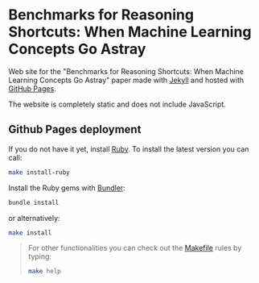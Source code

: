 # Benchmarks for Reasoning Shortcuts: When Machine Learning Concepts Go Astray

Web site for the "Benchmarks for Reasoning Shortcuts: When Machine Learning Concepts Go Astray" paper made with [Jekyll](https://jekyllrb.com/) and hosted with [GitHub Pages](https://pages.github.com/).

The website is completely static and does not include JavaScript.

## Github Pages deployment

If you do not have it yet, install [Ruby](https://www.ruby-lang.org/en/). To install the latest version you can call:

```bash
make install-ruby
```

Install the Ruby gems with [Bundler](https://bundler.io/):

```bash
bundle install
```

or alternatively:

```bash
make install
```

> For other functionalities you can check out the [Makefile](Makefile) rules by typing:
> ```bash
> make help
> ```